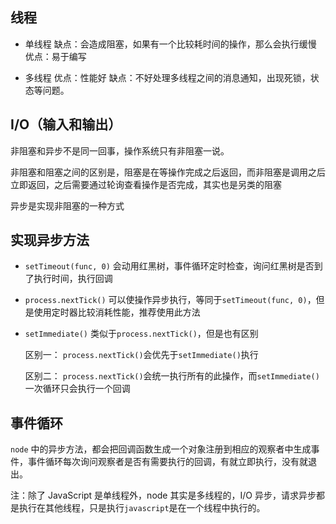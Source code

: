 ## 线程

- 单线程
  缺点：会造成阻塞，如果有一个比较耗时间的操作，那么会执行缓慢
  优点：易于编写

- 多线程
  优点：性能好
  缺点：不好处理多线程之间的消息通知，出现死锁，状态等问题。

## I/O（输入和输出）

非阻塞和异步不是同一回事，操作系统只有非阻塞一说。

非阻塞和阻塞之间的区别是，阻塞是在等操作完成之后返回，而非阻塞是调用之后立即返回，之后需要通过轮询查看操作是否完成，其实也是另类的阻塞

异步是实现非阻塞的一种方式

## 实现异步方法

- `setTimeout(func, 0)` 会动用红黑树，事件循环定时检查，询问红黑树是否到了执行时间，执行回调

- `process.nextTick()` 可以使操作异步执行，等同于`setTimeout(func, 0)`，但是使用定时器比较消耗性能，推荐使用此方法

- `setImmediate()` 类似于`process.nextTick()`，但是也有区别

  区别一： `process.nextTick()`会优先于`setImmediate()`执行

  区别二： `process.nextTick()`会统一执行所有的此操作，而`setImmediate()`一次循环只会执行一个回调

## 事件循环

`node` 中的异步方法，都会把回调函数生成一个对象注册到相应的观察者中生成事件，事件循环每次询问观察者是否有需要执行的回调，有就立即执行，没有就退出。

注：除了 JavaScript 是单线程外，node 其实是多线程的，I/O 异步，请求异步都是执行在其他线程，只是执行`javascript`是在一个线程中执行的。
